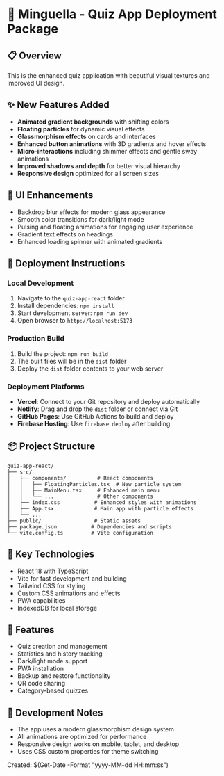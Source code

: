 # 🎯 Minguella - Quiz App Deployment Package

## 📋 Overview
This is the enhanced quiz application with beautiful visual textures and improved UI design.

## ✨ New Features Added
- **Animated gradient backgrounds** with shifting colors
- **Floating particles** for dynamic visual effects
- **Glassmorphism effects** on cards and interfaces
- **Enhanced button animations** with 3D gradients and hover effects
- **Micro-interactions** including shimmer effects and gentle sway animations
- **Improved shadows and depth** for better visual hierarchy
- **Responsive design** optimized for all screen sizes

## 🎨 UI Enhancements
- Backdrop blur effects for modern glass appearance
- Smooth color transitions for dark/light mode
- Pulsing and floating animations for engaging user experience
- Gradient text effects on headings
- Enhanced loading spinner with animated gradients

## 🚀 Deployment Instructions

### Local Development
1. Navigate to the `quiz-app-react` folder
2. Install dependencies: `npm install`
3. Start development server: `npm run dev`
4. Open browser to `http://localhost:5173`

### Production Build
1. Build the project: `npm run build`
2. The built files will be in the `dist` folder
3. Deploy the `dist` folder contents to your web server

### Deployment Platforms
- **Vercel**: Connect to your Git repository and deploy automatically
- **Netlify**: Drag and drop the `dist` folder or connect via Git
- **GitHub Pages**: Use GitHub Actions to build and deploy
- **Firebase Hosting**: Use `firebase deploy` after building

## 📦 Project Structure
```
quiz-app-react/
├── src/
│   ├── components/          # React components
│   │   ├── FloatingParticles.tsx  # New particle system
│   │   ├── MainMenu.tsx     # Enhanced main menu
│   │   └── ...              # Other components
│   ├── index.css           # Enhanced styles with animations
│   ├── App.tsx             # Main app with particle effects
│   └── ...
├── public/                 # Static assets
├── package.json           # Dependencies and scripts
└── vite.config.ts         # Vite configuration
```

## 🎯 Key Technologies
- React 18 with TypeScript
- Vite for fast development and building
- Tailwind CSS for styling
- Custom CSS animations and effects
- PWA capabilities
- IndexedDB for local storage

## 📱 Features
- Quiz creation and management
- Statistics and history tracking
- Dark/light mode support
- PWA installation
- Backup and restore functionality
- QR code sharing
- Category-based quizzes

## 🔧 Development Notes
- The app uses a modern glassmorphism design system
- All animations are optimized for performance
- Responsive design works on mobile, tablet, and desktop
- Uses CSS custom properties for theme switching

Created: $(Get-Date -Format "yyyy-MM-dd HH:mm:ss")